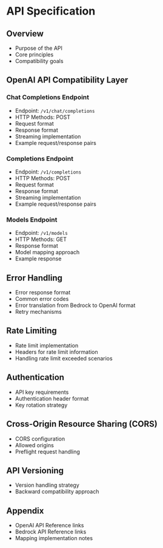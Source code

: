 # API Specification

## Overview
- Purpose of the API
- Core principles
- Compatibility goals

## OpenAI API Compatibility Layer

### Chat Completions Endpoint
- Endpoint: `/v1/chat/completions`
- HTTP Methods: POST
- Request format
- Response format
- Streaming implementation
- Example request/response pairs

### Completions Endpoint
- Endpoint: `/v1/completions`
- HTTP Methods: POST
- Request format
- Response format
- Streaming implementation
- Example request/response pairs

### Models Endpoint
- Endpoint: `/v1/models`
- HTTP Methods: GET
- Response format
- Model mapping approach
- Example response

## Error Handling
- Error response format
- Common error codes
- Error translation from Bedrock to OpenAI format
- Retry mechanisms

## Rate Limiting
- Rate limit implementation
- Headers for rate limit information
- Handling rate limit exceeded scenarios

## Authentication
- API key requirements
- Authentication header format
- Key rotation strategy

## Cross-Origin Resource Sharing (CORS)
- CORS configuration
- Allowed origins
- Preflight request handling

## API Versioning
- Version handling strategy
- Backward compatibility approach

## Appendix
- OpenAI API Reference links
- Bedrock API Reference links
- Mapping implementation notes 